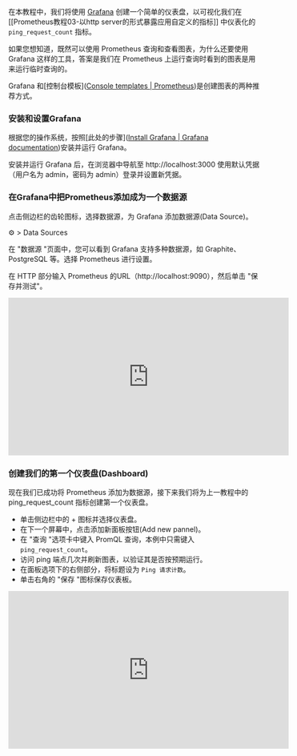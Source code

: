 
在本教程中，我们将使用 [Grafana]([github.com/grafana/grafana](https://github.com/grafana/grafana)) 创建一个简单的仪表盘，以可视化我们在[[Prometheus教程03-以http server的形式暴露应用自定义的指标]] 中仪表化的 `ping_request_count` 指标。

如果您想知道，既然可以使用 Prometheus 查询和查看图表，为什么还要使用 Grafana 这样的工具，答案是我们在 Prometheus 上运行查询时看到的图表是用来运行临时查询的。

Grafana 和[控制台模板]([Console templates | Prometheus](https://prometheus.io/docs/visualization/consoles/))是创建图表的两种推荐方式。

### 安装和设置Grafana

根据您的操作系统，按照[此处的步骤]([Install Grafana | Grafana documentation](https://grafana.com/docs/grafana/latest/setup-grafana/installation/#supported-operating-systems))安装并运行 Grafana。

安装并运行 Grafana 后，在浏览器中导航至 http://localhost:3000   使用默认凭据（用户名为 admin，密码为 admin）登录并设置新凭据。

### 在Grafana中把Prometheus添加成为一个数据源

点击侧边栏的齿轮图标，选择数据源，为 Grafana 添加数据源(Data Source)。

⚙ > Data Sources

在 "数据源 "页面中，您可以看到 Grafana 支持多种数据源，如 Graphite、PostgreSQL 等。选择 Prometheus 进行设置。

在 HTTP 部分输入 Prometheus 的URL（http://localhost:9090），然后单击 "保存并测试"。

<iframe width="560" height="315" src="https://www.youtube.com/embed/QT66dU_h9lo" title="Add Prometheus as Data Source to Grafana" frameborder="0" allow="accelerometer; autoplay; clipboard-write; encrypted-media; gyroscope; picture-in-picture; web-share" allowfullscreen></iframe>


### 创建我们的第一个仪表盘(Dashboard)


现在我们已成功将 Prometheus 添加为数据源，接下来我们将为上一教程中的 ping_request_count 指标创建第一个仪表盘。

- 单击侧边栏中的 + 图标并选择仪表盘。
- 在下一个屏幕中，点击添加新面板按钮(Add new pannel)。
- 在 "查询 "选项卡中键入 PromQL 查询，本例中只需键入 `ping_request_count`。
- 访问 ping 端点几次并刷新图表，以验证其是否按预期运行。
- 在面板选项下的右侧部分，将标题设为 `Ping 请求计数`。
- 单击右角的 "保存 "图标保存仪表板。

<iframe width="560" height="315" src="https://www.youtube.com/embed/giVZHO6akRA" title="Create Dashboard" frameborder="0" allow="accelerometer; autoplay; clipboard-write; encrypted-media; gyroscope; picture-in-picture; web-share" allowfullscreen></iframe>


